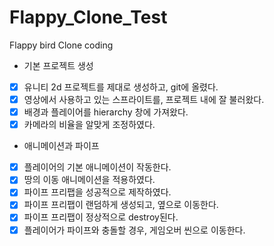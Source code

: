 # Flappy_Clone_Test
Flappy bird Clone coding

- 기본 프로젝트 생성
 - [x] 유니티 2d 프로젝트를 제대로 생성하고, git에 올렸다.
 - [x] 영상에서 사용하고 있는 스프라이트를, 프로젝트 내에 잘 불러왔다.
 - [x] 배경과 플레이어를 hierarchy 창에 가져왔다.
 - [x] 카메라의 비율을 알맞게 조정하였다.
- 애니메이션과 파이프
 - [x] 플레이어의 기본 애니메이션이 작동한다.
 - [x] 땅의 이동 애니메이션을 적용하였다.
 - [x] 파이프 프리팹을 성공적으로 제작하였다.
 - [x] 파이프 프리팹이 랜덤하게 생성되고, 옆으로 이동한다.
 - [x] 파이프 프리팹이 정상적으로 destroy된다.
 - [x] 플레이어가 파이프와 충돌할 경우, 게임오버 씬으로 이동한다.
